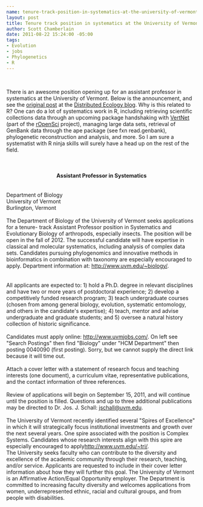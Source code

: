 ```yaml
--- 
name: tenure-track-position-in-systematics-at-the-university-of-vermont
layout: post
title: Tenure track position in systematics at the University of Vermont
author: Scott Chamberlain
date: 2011-08-22 15:24:00 -05:00
tags: 
- Evolution
- jobs
- Phylogenetics
- R
---
```

<span class="Apple-style-span" style="background-color: white; color: #4f4f4f; font-family: Arial, Tahoma, Helvetica, FreeSans, sans-serif; font-size: 15px; line-height: 20px;"></span><br /><center style="text-align: left;">There is an awesome position opening up for an assistant professor in systematics at the University of Vermont. Below is the announcement, and see the <a href="http://currentecology.blogspot.com/2011/08/tenure-track-position-in-systematics-at.html">original post</a> at the <a href="http://currentecology.blogspot.com/">Distributed Ecology blog</a>. Why is this related to R? One can do a lot of systematics work in R, including retrieving scientific collections data through an upcoming package handshaking with <a href="http://vertnet.org/index.php">VertNet</a> (part of the <a href="http://ropensci.org/">rOpenSci</a> project), managing large data sets, retrieval of GenBank data through the ape package (see fxn read.genbank), phylogenetic reconstruction and analysis, and more. So I am sure a systematist with R ninja skills will surely have a head up on the rest of the field.&nbsp;</center><center style="text-align: left;"><br /></center><center style="text-align: left;"><br /></center><center><b><br /></b></center><center><b>Assistant Professor in Systematics</b></center><br /><br />Department of Biology<br />University of Vermont<br />Burlington, Vermont<br /><br />The Department of Biology of the University of Vermont seeks applications for a tenure- track Assistant Professor position in Systematics and Evolutionary Biology of arthropods, especially insects. The position will be open in the fall of 2012. The successful candidate will have expertise in classical and molecular systematics, including analysis of complex data sets. Candidates pursuing phylogenomics and innovative methods in bioinformatics in combination with taxonomy are especially encouraged to apply. Department information at:<a href="http://www.uvm.edu/~biology/" style="color: #0499fa; text-decoration: none;">&nbsp;http://www.uvm.edu/~biology/</a>.<br /><br /><br />All applicants are expected to: 1) hold a Ph.D. degree in relevant disciplines and have two or more years of postdoctoral experience; 2) develop a competitively funded research program; 3) teach undergraduate courses (chosen from among general biology, evolution, systematic entomology, and others in the candidate's expertise); 4) teach, mentor and advise undergraduate and graduate students; and 5) oversee a natural history collection of historic significance.<br /><br />Candidates must apply online:<a href="http://www.uvmjobs.com/" style="color: #0499fa; text-decoration: none;">&nbsp;http://www.uvmjobs.com/</a>. On left see "Search Postings" then find "Biology" under "HCM Department" then posting 0040090 (first posting). Sorry, but we cannot supply the direct link because it will time out.<br /><br />Attach a cover letter with a statement of research focus and teaching interests (one document), a curriculum vitae, representative publications, and the contact information of three references.<br /><br />Review of applications will begin on September 15, 2011, and will continue until the position is filled. Questions and up to three additional publications may be directed to Dr. Jos. J. Schall: jschall@uvm.edu.<br /><br />The University of Vermont recently identified several "Spires of Excellence" in which it will strategically focus institutional investments and growth over the next several years. One spire associated with the position is Complex Systems. Candidates whose research interests align with this spire are especially encouraged to apply<a href="http://www.uvm.edu/~tri/" style="color: #0499fa; text-decoration: none;">http://www.uvm.edu/~tri/</a>.<br />The University seeks faculty who can contribute to the diversity and excellence of the academic community through their research, teaching, and/or service. Applicants are requested to include in their cover letter information about how they will further this goal. The University of Vermont is an Affirmative Action/Equal Opportunity employer. The Department is committed to increasing faculty diversity and welcomes applications from women, underrepresented ethnic, racial and cultural groups, and from people with disabilities.
